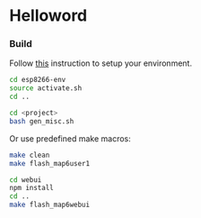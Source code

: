 
# Helloword 

### Build

Follow [this](https://github.com/pylover/esp8266-env) instruction 
to setup your environment.

```bash
cd esp8266-env
source activate.sh
cd ..

cd <project>
bash gen_misc.sh
```

Or use predefined make macros:

```bash
make clean
make flash_map6user1 

cd webui
npm install
cd ..
make flash_map6webui

```

